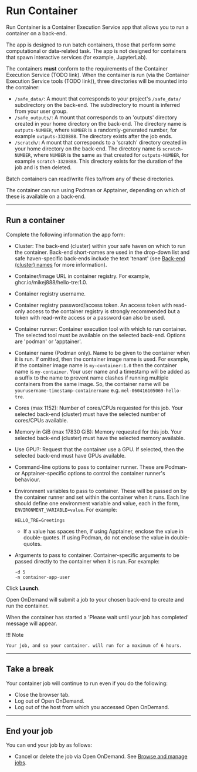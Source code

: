 # Run Container

Run Container is a Container Execution Service app that allows you to run a container on a back-end.

The app is designed to run batch containers, those that perform some computational or data-related task. The app is not designed for containers that spawn interactive services (for example, JupyterLab).

The containers **must** conform to the requirements of the Container Execution Service (TODO link). When the container is run (via the Container Execution Service tools (TODO link)), three directories will be mounted into the container:

* `/safe_data/`: A mount that corresponds to your project's `/safe_data/` subdirectory on the back-end. The subdirectory to mount is inferred from your user group.
* `/safe_outputs/`: A mount that corresponds to an 'outputs' directory created in your home directory on the back-end. The directory name is `outputs-NUMBER`, where `NUMBER` is a randomly-generated number, for example `outputs-3320888`. The directory exists after the job ends.
* `/scratch/`: A mount that corresponds to a 'scratch' directory created in your home directory on the back-end. The directory name is `scratch-NUMBER`, where `NUMBER` is the same as that created for `outputs-NUMBER`, for example `scratch-3320888`. This directory exists for the duration of the job and is then deleted.

Batch containers can read/write files to/from any of these directories.

The container can run using Podman or Apptainer, depending on which of these is available on a back-end.

---

## Run a container

Complete the following information the app form:

* Cluster: The back-end (cluster) within your safe haven on which to run the container. Back-end short-names are used in the drop-down list and safe haven-specific back-ends include the text 'tenant' (see [Back-end (cluster) names](../jobs.md#back-end-cluster-names) for more information).
* Container/image URL in container registry. For example, ghcr.io/mikej888/hello-tre:1.0.
* Container registry username.
* Container registry password/access token. An access token with read-only access to the container registry is strongly recommended but a token with read-write access or a password can also be used.
* Container runner: Container execution tool with which to run container. The selected tool must be available on the selected back-end. Options are 'podman' or 'apptainer'.
* Container name (Podman only). Name to be given to the container when it is run. If omitted, then the container image name is used. For example, if the container image name is `my-container:1.0` then the container name is `my-container`. Your user name and a timestamp will be added as a suffix to the name to prevent name clashes if running multiple containers from the same image. So, the container name will be `yourusername-timestamp-containername` e.g. `mel-060416105069-hello-tre`.
* Cores (max 1152): Number of cores/CPUs requested for this job. Your selected back-end (cluster) must have the selected number of cores/CPUs available.
* Memory in GiB (max 17830 GiB): Memory requested for this job. Your selected back-end (cluster) must have the selected memory available.
* Use GPU?: Request that the container use a GPU. If selected, then the selected back-end must have GPUs available.
* Command-line options to pass to container runner. These are Podman- or Apptainer-specific options to control the container runner's behaviour.
* Environment variables to pass to container. These will be passed on by the container runner and set within the container when it runs. Each line should define one environment variable and value, each in the form, `ENVIRONMENT_VARIABLE=value`. For example:

    ```text
    HELLO_TRE=Greetings
    ```

    * If a value has spaces then, if using Apptainer, enclose the value in double-quotes. If using Podman, do not enclose the value in double-quotes.

* Arguments to pass to container. Container-specific arguments to be passed directly to the container when it is run. For example:

    ````text
    -d 5
    -n container-app-user
    ````

Click **Launch**.

Open OnDemand will submit a job to your chosen back-end to create and run the container.

When the container has started a 'Please wait until your job has completed' message will appear.

!!! Note

    Your job, and so your container. will run for a maximum of 6 hours.

---

## Take a break

Your container job will continue to run even if you do the following:

* Close the browser tab.
* Log out of Open OnDemand.
* Log out of the host from which you accessed Open OnDemand.

---

## End your job

You can end your job by as follows:

* Cancel or delete the job via Open OnDemand. See [Browse and manage jobs](../jobs.md#browse-and-manage-jobs).
